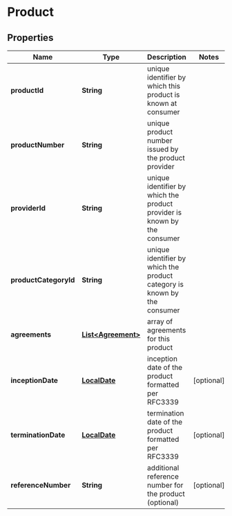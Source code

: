 # Product

## Properties
Name | Type | Description | Notes
------------ | ------------- | ------------- | -------------
**productId** | **String** | unique identifier by which this product is known at consumer | 
**productNumber** | **String** | unique product number issued by the product provider | 
**providerId** | **String** | unique identifier by which the product provider is known by the consumer | 
**productCategoryId** | **String** | unique identifier by which the product category is known by the consumer | 
**agreements** | [**List&lt;Agreement&gt;**](Agreement.md) | array of agreements for this product | 
**inceptionDate** | [**LocalDate**](LocalDate.md) | inception date of the product formatted per RFC3339 |  [optional]
**terminationDate** | [**LocalDate**](LocalDate.md) | termination date of the product formatted per RFC3339 |  [optional]
**referenceNumber** | **String** | additional reference number for the product (optional) |  [optional]
